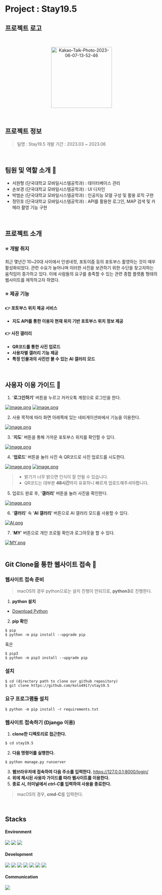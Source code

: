 # Project : Stay19.5


## 프로젝트 로고
<br>


<p align="center">
    <img src="https://i.ibb.co/TB3Skx0/Kakao-Talk-Photo-2023-06-07-13-52-46.png" alt="Kakao-Talk-Photo-2023-06-07-13-52-46" width="200px" height="200px">
</p>
<br>


## 프로젝트 정보
>   팀명 : Stay19.5
>   개발 기간 : 2023.03 ~ 2023.06
<br>


## 팀원 및 역할 소개 :wave:
* 서원형 (단국대학교 모바일시스템공학과) : 데이터베이스 관리
* 손보경 (단국대학교 모바일시스템공학과) : UI 디자인
* 박범순 (단국대학교 모바일시스템공학과) : 인공지능 모델 구성 및 활용 로직 구현
* 정민호 (단국대학교 모바일시스템공학과) : API를 활용한 로그인, MAP 검색 및 카메라 촬영 기능 구현
<br>


## 프로젝트 소개
### :star: 개발 취지
최근 몇년간 10~20대 사이에서 인생네컷, 포토이즘 등의 포토부스 촬영하는 것이 매우 활성화되었다. 관련 수요가 늘어나며 이러한 사진을 보관하기 위한 수단을 찾고자하는 움직임이 증가하고 있다. 이에 사람들의 요구를 충족할 수 있는 관련 종합 플랫폼 형태의 웹사이트를 제작하고자 하였다.
    
### :star: 제공 기능
#### :point_right: 포토부스 위치 제공 서비스
* **지도 API를 통한 이용자 현재 위치 기반 포토부스 위치 정보 제공**

   
#### :point_right: 사진 갤러리
* **QR코드를 통한 사진 업로드**
* **사용자별 갤러리 기능 제공**
* **특정 인물과의 사진만 볼 수 있는 AI 갤러리 모드**
<br>


## 사용자 이용 가이드 :green_book:
1. '**로그인하기**' 버튼을 누르고 카카오톡 계정으로 로그인을 한다.


[![image.png](https://i.postimg.cc/V67YkppH/image.png)](https://postimg.cc/HcyGSZpQ) [![image.png](https://i.postimg.cc/vmpxX13v/image.png)](https://postimg.cc/5HSt2tcH)


2. 사용 목적에 따라 화면 아래쪽에 있는 네비게이션바에서 기능을 이용한다.


[![image.png](https://i.postimg.cc/VkKj9Lx7/image.png)](https://postimg.cc/4Yh7sZNt)


3. '**지도**' 버튼을 통해 가까운 포토부스 위치를 확인할 수 있다.


[![image.png](https://i.postimg.cc/cHS4rfFP/image.png)](https://postimg.cc/t1BHcnQz)


4. '**업로드**' 버튼을 눌러 사진 속 QR코드로 사진 업로드를 시도한다.


[![image.png](https://i.postimg.cc/7PXYZG0Q/image.png)](https://postimg.cc/c6gNDJDQ) [![image.png](https://i.postimg.cc/rFPV5Bh1/image.png)](https://postimg.cc/2VnNDKNy)


>   * 밝기가 너무 밝으면 인식이 잘 안될 수 있습니다.
>   * QR코드는 대부분 **48시간**까지 유효하니 빠르게 업로드해주셔야합니다.


5. 업로드 완료 후, '**갤러리**' 버튼을 눌러 사진을 확인한다.


[![image.png](https://i.postimg.cc/9FrVXxWr/image.png)](https://postimg.cc/PPs02Qvj)


6. '**갤러리**' 속 '**AI 갤러리**' 버튼으로 AI 갤러리 모드를 사용할 수 있다.


[![AI.png](https://i.postimg.cc/FzYqvBjv/AI.png)](https://postimg.cc/D4K5d5jp)


7. '**MY**' 버튼으로 개인 프로필 확인과 로그아웃을 할 수 있다.


[![MY.png](https://i.postimg.cc/QdGPLSVL/MY.png)](https://postimg.cc/ppCkzfDk)
<br>
<br>

## Git Clone을 통한 웹사이트 접속 :open_file_folder:


### 웹사이트 접속 준비
>   macOS의 경우
>   python으로는 설치 진행이 안되므로, **python3**로 진행한다.


1. **python 설치**
* [Download Python](https://www.python.org/downloads/, "Python Download")
2. **pip 확인**
```
$ pip
$ python -m pip install --upgrade pip
```


혹은


```
$ pip3
$ python -m pip3 install --upgrade pip
```


### 설치
```
$ cd (directory path to clone our github repository)
$ git clone https://github.com/kolo4917/stay19.5
```


### 요구 프로그램들 설치
```
$ python -m pip install -r requirements.txt
```


### 웹사이트 접속하기 (Django 이용)
1. **clone한 디렉토리로 접근한다.**
```
$ cd stay19.5
```
2. **다음 명령어를 실행한다.**
```
$ python manage.py runserver
```
3. **웹브라우저에 접속하여 다음 주소를 입력한다.** https://127.0.0.1:8000/login/ 
4. **위에 제시된 사용자 가이드를 따라 웹사이트를 이용한다.**
5. **종료 시, 터미널에서 *ctrl-C*를 입력하여 사용을 종료한다.**
>   macOS의 경우, **cmd-C**를 입력한다.
<br>


## Stacks
#### Environment
<img src="https://img.shields.io/badge/pycharm-000000?style=for-the-badge&logo=pycharm&logoColor=white"> <img src="https://img.shields.io/badge/github-181717?style=for-the-badge&logo=github&logoColor=white"> <img src="https://img.shields.io/badge/git-F05032?style=for-the-badge&logo=git&logoColor=white">

#### Development
<img src="https://img.shields.io/badge/python-3776AB?style=for-the-badge&logo=python&logoColor=white"> <img src="https://img.shields.io/badge/html5-E34F26?style=for-the-badge&logo=html5&logoColor=white"> <img src="https://img.shields.io/badge/css-1572B6?style=for-the-badge&logo=css3&logoColor=white"> <img src="https://img.shields.io/badge/jquery-0769AD?style=for-the-badge&logo=jquery&logoColor=white"> <img src="https://img.shields.io/badge/mysql-4479A1?style=for-the-badge&logo=mysql&logoColor=white"> <img src="https://img.shields.io/badge/django-092E20?style=for-the-badge&logo=django&logoColor=white"> <img src="https://img.shields.io/badge/opencv-5C3EE8?style=for-the-badge&logo=opencv&logoColor=white">

#### Communication
<img src="https://img.shields.io/badge/notion-000000?style=for-the-badge&logo=notion&logoColor=white">
